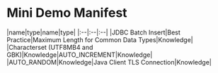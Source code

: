 # Mini Demo Manifest
|name|type|name|type|
|:--|:--|:--|
|JDBC Batch Insert|Best Practice|Maximum Length for Common Data Types|Knowledge|
|Characterset (UTF8MB4 and GBK)|Knowledge|AUTO_INCREMENT|Knowledge|
|AUTO_RANDOM|Knowledge|Java Client TLS Connection|Knowledge|